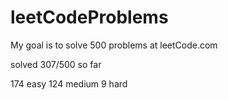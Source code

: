 # leetCodeProblems
My goal is to solve 500 problems at leetCode.com

solved 307/500 so far

174 easy
124 medium
9 hard
